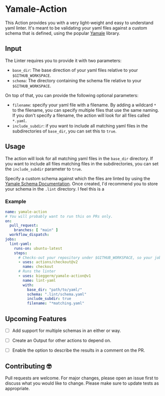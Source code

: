 # Yamale-Action
This Action provides you with a very light-weight and easy to understand yaml linter. It's meant to be validating 
your yaml files against a custom schema that is defined, using the popular
[Yamale](https://github.com/23andMe/Yamale) library. 

## Input
The Linter requires you to provide it with two parameters:
- `base_dir`: The base direction of your yaml files relative to your `$GITHUB_WORKSPACE`.
- `schema`: The directory containing the schema file relative to your `$GITHUB_WORKSPACE`.

On top of that, you can provide the following optional parameters:
- `filename`: specify your yaml file with a filename. By adding a wildcard `*` to the filename, you can specify multiple 
files that use the same naming. If you don't specify a filename, the action will look for all files called `*.yaml`.
- `include_subdir`: if you want to include all matching yaml files in the subdirectories of `base_dir`, you can set this to `true`.

## Usage
The action will look for all matching yaml files in the `base_dir` directory. If you want to include all files matching 
files in the subdirectories, you can set the `include_subdir` parameter to `true`.

Specify a custom schema against which the files are linted by using the 
[Yamale Schema Documentation](https://github.com/23andMe/Yamale#schema). Once created, 
I'd recommend you to store your schema in the `.lint` directory. I feel this is a 

### Example
```yaml
name: yamale-action
# You will probably want to run this on PRs only.
on:
  pull_request:
    branches: [ "main" ]
  workflow_dispatch:
jobs:
  lint-yaml:
    runs-on: ubuntu-latest
    steps:
      # Checks-out your repository under $GITHUB_WORKSPACE, so your job can access it
      - uses: actions/checkout@v2
        name: checkout
      # Runs the linter
      - uses: bieggerm/yamale-action@v1
        name: lint-yaml
        with:
          base_dir: "path/to/yaml/"
          schema: ".lint/schema.yaml" 
          include_subdir: true  
          filename: "*matching.yaml"
```

## Upcoming Features
- [ ] Add support for multiple schemas in an either or way.
- [ ] Create an Output for other actions to depend on.
- [ ] Enable the option to describe the results in a comment on the PR.


## Contributing :nerd_face:
Pull requests are welcome. For major changes, please open an issue first to discuss what you would like to change.
Please make sure to update tests as appropriate.
